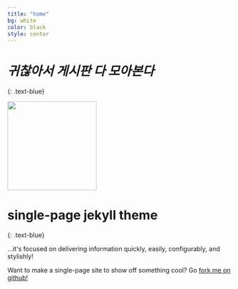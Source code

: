 ```yaml
---
title: "home"
bg: white
color: black
style: center
---
```


# *귀찮아서 게시판 다 모아본다*
{: .text-blue}

<img src="https://user-images.githubusercontent.com/11792345/29739833-9b86795a-8a82-11e7-9901-d4c63e5fef63.png" width="200px" height="200px">


# single-page jekyll theme
{: .text-blue}



…it's focused on delivering information quickly, easily, configurably, and stylishly!

Want to make a single-page site to show off something cool? Go [fork me on github!](https://github.com/t413/SinglePaged)


